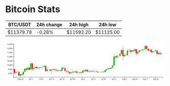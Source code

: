 # Bitcoin Stats

BTC/USDT|24h change|24h high|24h low|
|---|---|---|---|
|$11379.78|-0.28%|$11592.20|$11125.00|

<img src="./chart.svg">
